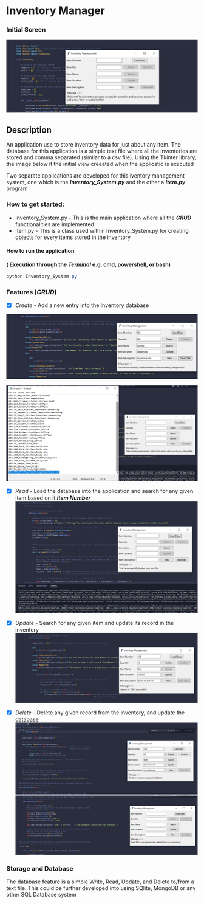 # Inventory Manager 
### Initial Screen
![Home](imgs/InitialScreen.PNG "Initial View on Execution")

## Description 
An application use to store inventory data for just about any item. The database for 
this application is a simple text file where all the inventories are stored and comma separated (similar to a csv file).
Using the Tkinter library, the image below it the initial view creeated when the applicatio is executed 

Two separate applications are developed for this iventory management system, one which is the ***Inventory_System.py*** and the other a ***Item.py*** program

### How to get started:
  * Inventory_System.py - This is the main application where all the ***CRUD*** functionalities are implemented 
  * Item.py - This is a class used within Inventory_System.py for creating objects for every items stored in the inventory

  #### How to run the application
  **( Execution through the ***Terminal*** e.g. cmd, powershell, or bash)**
  ```powershell 
  python Inventory_System.py
  ```


### Features (***CRUD***)
- [x] *Create* - Add a new entry into the Inventory database 

![Add New Item](imgs/TempAdd.PNG "Temp Add")

![Saved Item](imgs/Saved.PNG "Save")

- [x] *Read* - Load the database into the application and search for any given item based on it ***Item Number***
![Load Inventory](imgs/Load.PNG "Load Inventory")

- [x] *Update* - Search for any given item and update its record in the inventory 
![Search](imgs/Load&Search.PNG "Search for an item in inventory")
<!-- ![Load Inventory](Load.PNG "Temp Add") -->

- [x] *Delete* - Delete any given record from the inventory, and update the database 
![Delete](imgs/DeleteImage.PNG "Delete")
![Delete&Confirm](imgs/DeleteConfirm.PNG "Confirm Deletion")

### Storage and Database
The database feature is a simple Write, Read, Update, and Delete to/from a text file. 
This could be further developed into using SQlite, MongoDB or any other SQL Database system
